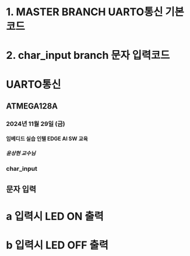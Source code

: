 # 1. MASTER BRANCH UARTO통신 기본코드
# 2. char_input branch 문자 입력코드


# UARTO통신
## ATMEGA128A
### 2024년 11월 29일 (금)
#### 임베디드 실습 인텔 EDGE AI SW 교육
#####  윤상현 교수님

### char_input
## 문자 입력
# a 입력시 LED ON 출력
# b 입력시 LED OFF 출력
